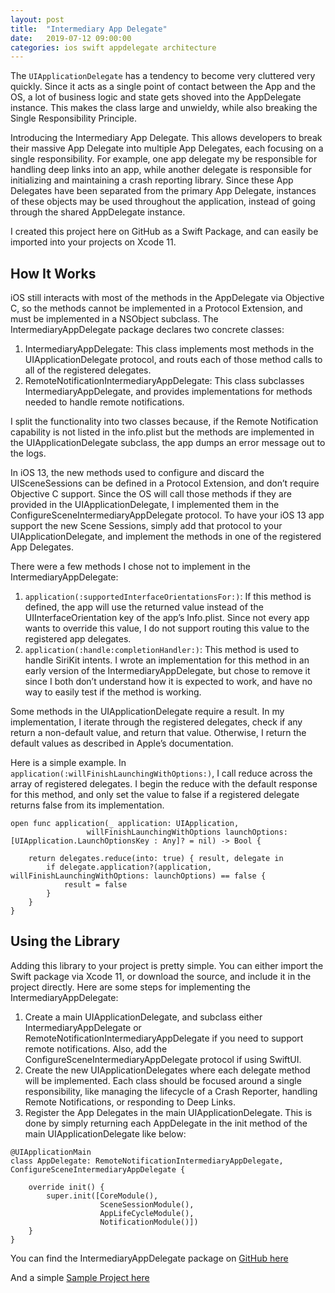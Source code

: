 ```yaml
---
layout: post
title:  "Intermediary App Delegate"
date:   2019-07-12 09:00:00
categories: ios swift appdelegate architecture
---
```


The `UIApplicationDelegate` has a tendency to become very cluttered very quickly. Since it acts as a single point of contact between the App and the OS, a lot of business logic and state gets shoved into the AppDelegate instance. This makes the class large and unwieldy, while also breaking the Single Responsibility Principle.

Introducing the Intermediary App Delegate. This allows developers to break their massive App Delegate into multiple App Delegates, each focusing on a single responsibility. For example, one app delegate my be responsible for handling deep links into an app, while another delegate is responsible for initializing and maintaining a crash reporting library. Since these App Delegates have been separated from the primary App Delegate, instances of these objects may be used throughout the application, instead of going through the shared AppDelegate instance.

I created this project here on GitHub as a Swift Package, and can easily be imported into your projects on Xcode 11.

## How It Works

iOS still interacts with most of the methods in the AppDelegate via Objective C, so the methods cannot be implemented in a Protocol Extension, and must be implemented in a NSObject subclass. The IntermediaryAppDelegate package declares two concrete classes: 

1. IntermediaryAppDelegate: This class implements most methods in the UIApplicationDelegate protocol, and routs each of those method calls to all of the registered delegates. 
2. RemoteNotificationIntermediaryAppDelegate: This class subclasses IntermediaryAppDelegate, and provides implementations for methods needed to handle remote notifications.

I split the functionality into two classes because, if the Remote Notification capability is not listed in the info.plist but the methods are implemented in the UIApplicationDelegate subclass, the app dumps an error message out to the logs.

In iOS 13, the new methods used to configure and discard the UISceneSessions can be defined in a Protocol Extension, and don’t require Objective C support. Since the OS will call those methods if they are provided in the UIApplicationDelegate, I implemented them in the ConfigureSceneIntermediaryAppDelegate protocol. To have your iOS 13 app support the new Scene Sessions, simply add that protocol to your UIApplicationDelegate, and implement the methods in one of the registered App Delegates. 

There were a few methods I chose not to implement in the IntermediaryAppDelegate:
1. `application(:supportedInterfaceOrientationsFor:)`: If this method is defined, the app will use the returned value instead of the UIInterfaceOrientation key of the app’s Info.plist. Since not every app wants to override this value, I do not support routing this value to the registered app delegates.
2. `application(:handle:completionHandler:)`: This method is used to handle SiriKit intents. I wrote an implementation for this method in an early version of the IntermediaryAppDelegate, but chose to remove it since I both don’t understand how it is expected to work, and have no way to easily test if the method is working. 

Some methods in the UIApplicationDelegate require a result. In my implementation, I iterate through the registered delegates, check if any return a non-default value, and return that value. Otherwise, I return the default values as described in Apple’s documentation. 

Here is a simple example. In `application(:willFinishLaunchingWithOptions:)`, I call reduce across the array of registered delegates. I begin the reduce with the default response for this method, and only set the value to false if a registered delegate returns false from its implementation.

```
open func application(_ application: UIApplication,
                 willFinishLaunchingWithOptions launchOptions: [UIApplication.LaunchOptionsKey : Any]? = nil) -> Bool {

    return delegates.reduce(into: true) { result, delegate in
        if delegate.application?(application, willFinishLaunchingWithOptions: launchOptions) == false {
            result = false
        }
    }
}
```


## Using the Library

Adding this library to your project is pretty simple. You can either import the Swift package via Xcode 11, or download the source, and include it in the project directly. Here are some steps for implementing the IntermediaryAppDelegate:

1. Create a main UIApplicationDelegate, and subclass either IntermediaryAppDelegate or RemoteNotificationIntermediaryAppDelegate if you need to support remote notifications. Also, add the ConfigureSceneIntermediaryAppDelegate protocol if using SwiftUI. 
2. Create the new UIApplicationDelegates where each delegate method will be implemented. Each class should be focused around a single responsibility, like managing the lifecycle of a Crash Reporter, handling Remote Notifications, or responding to Deep Links.
3. Register the App Delegates in the main UIApplicationDelegate. This is done by simply returning each AppDelegate in the init method of the main UIApplicationDelegate like below:

```
@UIApplicationMain
class AppDelegate: RemoteNotificationIntermediaryAppDelegate, ConfigureSceneIntermediaryAppDelegate {

    override init() {
        super.init([CoreModule(),
                    SceneSessionModule(),
                    AppLifeCycleModule(),
                    NotificationModule()])
    }
}
```

You can find the IntermediaryAppDelegate package on [GitHub here](https://github.com/schustudios/IntermediaryAppDelegate)

And a simple [Sample Project here](https://github.com/schustudios/ModularApp)
